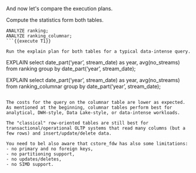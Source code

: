 And now let's compare the execution plans.

Compute the statistics form both tables.
```
ANALYZE ranking;
ANALYZE ranking_columnar;
```{{execute T1}}

Run the explain plan for both tables for a typical data-intense query.
```
EXPLAIN
select date_part(‘year’, stream_date) as year, avg(no_streams)
from ranking
group by date_part(‘year’, stream_date);

EXPLAIN
select date_part(‘year’, stream_date) as year, avg(no_streams)
from ranking_columnar
group by date_part(‘year’, stream_date);
```{{execute T1}}

The costs for the query on the columnar table are lower as expected. As mentioned at the beginning, columnar tables perform best for analytical, DWH-style, Data Lake-style, or data-intense workloads.

The "classical" row-oriented tables are still best for transactional/operational OLTP systems that read many columns (but a few rows) and insert/update/delete data.

You need to bel also aware that cstore_fdw has also some limitations:
- no primary and no foreign keys,
- no partitioning support,
- no updates/deletes,
- no SIMD support.
